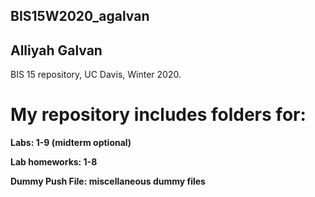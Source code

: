 ## BIS15W2020_agalvan
## Alliyah Galvan

BIS 15 repository, UC Davis, Winter 2020.

# My repository includes folders for:
  
  **Labs: 1-9 (midterm optional)**
  
  **Lab homeworks: 1-8**

  **Dummy Push File: miscellaneous dummy files**
